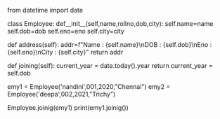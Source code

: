 from datetime import date

class Employee:
   def__init__(self,name,rollno,dob,city):
      self.name=name
      self.dob=dob
      self.eno=eno
      self.city=city

   def address(self):
      addr=f"Name : {self.name}\nDOB : {self.dob}\nEno : {self.eno}\nCity : {self.city}"
      return addr

   def joining(self):
      current_year = date.today().year
      return current_year = self.dob
      
 emy1 = Employee('nandini',001,2020,"Chennai")
 emy2 = Employee('deepa',002,2021,"Trichy")

Employee.joinig(emy1)
print(emy1.joinig())

